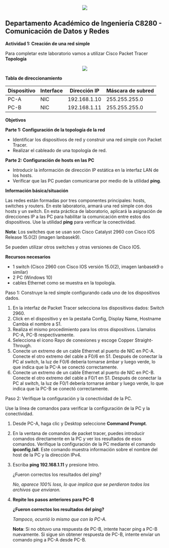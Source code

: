 <p align="center">
  <img src="../Images/logo.png">
</p>

**Departamento Académico de Ingeniería C8280 - Comunicación de Datos y Redes**  
---
**Actividad 1: Creación de una red simple** 

Para completar este laboratorio vamos a utilizar Cisco Packet Tracer **Topología** 

<p align="center">
  <img src="image1.png">
</p>

**Tabla de direccionamiento** 



|**Dispositivo** |**Interface** |**Dirección IP** |**Máscara de subred** |
| - | - | - | - |
|PC-A |NIC |192\.168.1.10 |255\.255.255.0 |
|PC-B |NIC |192\.168.1.11 |255\.255.255.0 |

**Objetivos** 

**Parte 1: Configuración de la topología de la red**  

- Identificar los dispositivos de red y construir una red simple con Packet Tracer. 
- Realizar el cableado de una topología de red. 

**Parte 2: Configuración de hosts en las PC** 

- Introducir la información de dirección IP estática en la interfaz LAN de los hosts. 
- Verificar que las PC puedan comunicarse por medio de la utilidad **ping**. 

**Información básica/situación** 

Las redes están formadas por tres componentes principales: hosts, switches y routers. En este laboratorio, armará una red simple con dos hosts y un switch. En esta práctica de laboratorio, aplicará la asignación de direcciones IP a las PC para habilitar la comunicación entre estos dos dispositivos. Use la utilidad **ping** para verificar la conectividad. 

**Nota**: Los switches que se usan son Cisco Catalyst 2960 con Cisco IOS Release 15.0(2) (imagen lanbasek9).  

Se pueden utilizar otros switches y otras versiones de Cisco IOS. 

**Recursos necesarios** 

- 1 switch (Cisco 2960 con Cisco IOS versión 15.0(2), imagen lanbasek9 o similar) 
- 2 PC (Windows 10) 
- cables Ethernet como se muestra en la topología. 

Paso 1: Construye la red simple configurando cada uno de los dispositivos dados. 

1. En la interfaz de Packet Tracer selecciona los dispositivos dados: Switch 2960.  
2. Click en el dispositivo y en la pestaña Config, Display Name, Hostname Cambia el nombre a S1. 
3. Realiza el mismo procedimiento para los otros dispositivos. Llamalos PC-A, PC-B respectivamente.
4. Selecciona el ícono Rayo de conexiones y escoge Copper Straight-Through.  
5. Conecte un extremo de un cable Ethernet al puerto de NIC en PC-A. Conecte el otro extremo del cable a F0/6 en S1. Después de conectar la PC al switch, la luz de F0/6 debería tornarse ámbar y luego verde, lo que indica que la PC-A se conectó correctamente. 
6. Conecte un extremo de un cable Ethernet al puerto de NIC en PC-B. Conecte el otro extremo del cable a F0/1 en S1. Después de conectar la PC al switch, la luz de F0/1 debería tornarse ámbar y luego verde, lo que indica que la PC-B se conectó correctamente. 

Paso 2: Verifique la configuración y la conectividad de la PC. 

Use la línea de comandos para verificar la configuración de la PC y la conectividad. 

1. Desde PC-A, haga clic y Desktop seleccione **Command Prompt**. 
2. En la ventana de comandos de packet tracer, puedes introducir comandos directamente en la PC y ver los resultados de esos comandos. Verifique la configuración de la PC mediante el comando **ipconfig /all**. Este comando muestra información sobre el nombre del host de la PC y la dirección IPv4. 
3. Escriba **ping 192.168.1.11** y presione Intro. 

   ¿Fueron correctos los resultados del ping? 
   
   *No, aparece 100% loss, lo que implica que se perdieron todos los archivos que enviaron.*

4. **Repite los pasos anteriores para PC-B** 

   **¿Fueron correctos los resultados del ping?** 
   
   *Tampoco, ocurrió lo mismo que con la PC-A.*

   **Nota**: Si no obtuvo una respuesta de PC-B, intente hacer ping a PC-B nuevamente. Si sigue sin obtener respuesta de PC-B, intente enviar un comando ping a PC-A desde PC-B.